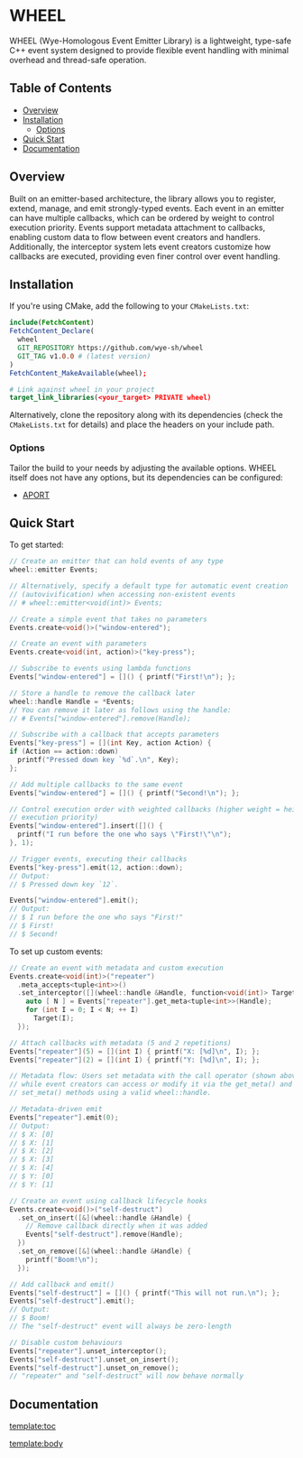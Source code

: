 # WHEEL

WHEEL (Wye-Homologous Event Emitter Library) is a lightweight, type-safe C++
event system designed to provide flexible event handling with minimal overhead
and thread-safe operation.

## Table of Contents
- [Overview](#overview)
- [Installation](#installation)
  - [Options](#options)
- [Quick Start](#quick-start)
- [Documentation](#documentation)

## Overview

Built on an emitter-based architecture, the library allows you to register,
extend, manage, and emit strongly-typed events. Each event in an emitter can
have multiple callbacks, which can be ordered by weight to control execution
priority. Events support metadata attachment to callbacks, enabling custom data
to flow between event creators and handlers. Additionally, the interceptor
system lets event creators customize how callbacks are executed, providing even
finer control over event handling.

## Installation

If you're using CMake, add the following to your `CMakeLists.txt`:
```cmake
include(FetchContent)
FetchContent_Declare(
  wheel
  GIT_REPOSITORY https://github.com/wye-sh/wheel
  GIT_TAG v1.0.0 # (latest version)
)
FetchContent_MakeAvailable(wheel);

# Link against wheel in your project
target_link_libraries(<your_target> PRIVATE wheel)
```

Alternatively, clone the repository along with its dependencies (check the
`CMakeLists.txt` for details) and place the headers on your include path.

### Options

Tailor the build to your needs by adjusting the available options. WHEEL itself
does not have any options, but its dependencies can be configured:
- [APORT](https://github.com/wye-sh/aport)

## Quick Start

To get started:

```cpp
// Create an emitter that can hold events of any type
wheel::emitter Events;

// Alternatively, specify a default type for automatic event creation
// (autovivification) when accessing non-existent events
// # wheel::emitter<void(int)> Events;

// Create a simple event that takes no parameters
Events.create<void()>("window-entered");

// Create an event with parameters
Events.create<void(int, action)>("key-press");

// Subscribe to events using lambda functions
Events["window-entered"] = []() { printf("First!\n"); };

// Store a handle to remove the callback later
wheel::handle Handle = *Events;
// You can remove it later as follows using the handle:
// # Events["window-entered"].remove(Handle);

// Subscribe with a callback that accepts parameters
Events["key-press"] = [](int Key, action Action) {
if (Action == action::down)
  printf("Pressed down key `%d`.\n", Key);
};

// Add multiple callbacks to the same event
Events["window-entered"] = []() { printf("Second!\n"); };

// Control execution order with weighted callbacks (higher weight = heigher
// execution priority)
Events["window-entered"].insert([]() {
  printf("I run before the one who says \"First!\"\n");
}, 1);

// Trigger events, executing their callbacks
Events["key-press"].emit(12, action::down);
// Output:
// $ Pressed down key `12`.

Events["window-entered"].emit();
// Output:
// $ I run before the one who says "First!"
// $ First!
// $ Second!
```

To set up custom events:

```cpp
// Create an event with metadata and custom execution
Events.create<void(int)>("repeater")
  .meta_accepts<tuple<int>>()
  .set_interceptor([](wheel::handle &Handle, function<void(int)> Target, int _) {
    auto [ N ] = Events["repeater"].get_meta<tuple<int>>(Handle);
	for (int I = 0; I < N; ++ I)
	  Target(I);
  });

// Attach callbacks with metadata (5 and 2 repetitions)
Events["repeater"](5) = [](int I) { printf("X: [%d]\n", I); };
Events["repeater"](2) = [](int I) { printf("Y: [%d]\n", I); };

// Metadata flow: Users set metadata with the call operator (shown above),
// while event creators can access or modify it via the get_meta() and
// set_meta() methods using a valid wheel::handle.

// Metadata-driven emit
Events["repeater"].emit(0);
// Output:
// $ X: [0]
// $ X: [1]
// $ X: [2]
// $ X: [3]
// $ X: [4]
// $ Y: [0]
// $ Y: [1]

// Create an event using callback lifecycle hooks
Events.create<void()>("self-destruct")
  .set_on_insert([&](wheel::handle &Handle) {
    // Remove callback directly when it was added
    Events["self-destruct"].remove(Handle);
  })
  .set_on_remove([&](wheel::handle &Handle) {
    printf("Boom!\n");
  });

// Add callback and emit()
Events["self-destruct"] = []() { printf("This will not run.\n"); };
Events["self-destruct"].emit();
// Output:
// $ Boom!
// The "self-destruct" event will always be zero-length

// Disable custom behaviours
Events["repeater"].unset_interceptor();
Events["self-destruct"].unset_on_insert();
Events["self-destruct"].unset_on_remove();
// "repeater" and "self-destruct" will now behave normally
```

## Documentation
<template:toc>

<template:body>

